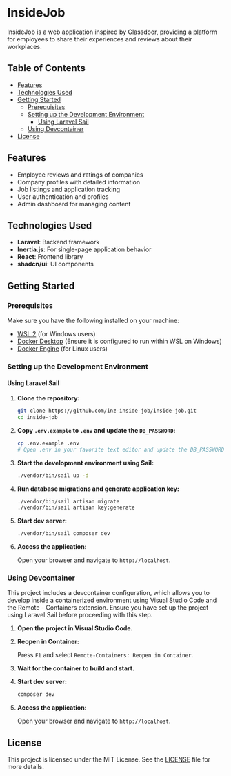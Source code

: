 # InsideJob

InsideJob is a web application inspired by Glassdoor, providing a platform for employees to share their experiences and reviews about their workplaces.

## Table of Contents

- [Features](#features)
- [Technologies Used](#technologies-used)
- [Getting Started](#getting-started)
    - [Prerequisites](#prerequisites)
    - [Setting up the Development Environment](#setting-up-the-development-environment)
        - [Using Laravel Sail](#using-laravel-sail)
    - [Using Devcontainer](#using-devcontainer)
- [License](#license)

## Features

- Employee reviews and ratings of companies
- Company profiles with detailed information
- Job listings and application tracking
- User authentication and profiles
- Admin dashboard for managing content

## Technologies Used

- **Laravel**: Backend framework
- **Inertia.js**: For single-page application behavior
- **React**: Frontend library
- **shadcn/ui**: UI components

## Getting Started

### Prerequisites

Make sure you have the following installed on your machine:

- [WSL 2](https://docs.microsoft.com/en-us/windows/wsl/install) (for Windows users)
- [Docker Desktop](https://www.docker.com/products/docker-desktop) (Ensure it is configured to run within WSL on Windows)
- [Docker Engine](https://docs.docker.com/engine/install/) (for Linux users)

### Setting up the Development Environment

#### Using Laravel Sail

1. **Clone the repository:**

    ```bash
    git clone https://github.com/inz-inside-job/inside-job.git
    cd inside-job
    ```

2. **Copy `.env.example` to `.env` and update the `DB_PASSWORD`:**

    ```bash
    cp .env.example .env
    # Open .env in your favorite text editor and update the DB_PASSWORD field
    ```

3. **Start the development environment using Sail:**

    ```bash
    ./vendor/bin/sail up -d
    ```

4. **Run database migrations and generate application key:**

    ```bash
    ./vendor/bin/sail artisan migrate
    ./vendor/bin/sail artisan key:generate
    ```

5. **Start dev server:**

    ```bash
    ./vendor/bin/sail composer dev
    ```

6. **Access the application:**

    Open your browser and navigate to `http://localhost`.

### Using Devcontainer

This project includes a devcontainer configuration, which allows you to develop inside a containerized environment using Visual Studio Code and the Remote - Containers extension. Ensure you have set up the project using Laravel Sail before proceeding with this step.

1. **Open the project in Visual Studio Code.**

2. **Reopen in Container:**

    Press `F1` and select `Remote-Containers: Reopen in Container`.

3. **Wait for the container to build and start.**

4. **Start dev server:**

    ```bash
    composer dev
    ```

5. **Access the application:**

    Open your browser and navigate to `http://localhost`.

## License

This project is licensed under the MIT License. See the [LICENSE](LICENSE) file for more details.
